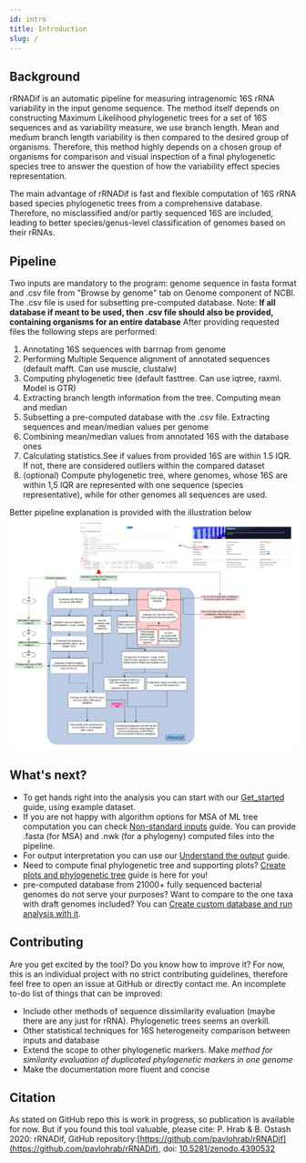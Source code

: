 ```yaml
---
id: intro
title: Introduction
slug: /
---
```

## Background
rRNADif is an automatic pipeline for measuring intragenomic 16S rRNA variability in the input genome sequence. The method itself depends on constructing Maximum Likelihood phylogenetic trees for a set of 16S sequences and as variability measure, we use branch length. Mean and medium branch length variability is then compared to the desired group of organisms. Therefore, this method highly depends on a chosen group of organisms for comparison and visual inspection of a final phylogenetic species tree to answer the question of how the variability effect species representation.

The main advantage of rRNADif is fast and flexible computation of 16S rRNA based species phylogenetic trees from a comprehensive database. Therefore, no misclassified and/or partly sequenced 16S are included, leading to better species/genus-level classification of genomes based on their rRNAs.
## Pipeline
Two inputs are mandatory to the program: genome sequence in fasta format and .csv file from "Browse by genome" tab on Genome component of NCBI. The .csv file is used for subsetting pre-computed database. Note: **If all database if meant to be used, then .csv file should also be provided, containing organisms for an entire database** 
After providing requested files the following steps are performed:
1. Annotating 16S sequences with barrnap from genome 
2. Performing Multiple Sequence alignment of annotated sequences (default mafft. Can use muscle, clustalw)
3. Computing phylogenetic tree (default fasttree. Can use iqtree, raxml. Model is GTR)
4. Extracting branch length information from the tree. Computing mean and median
5. Subsetting a pre-computed database with the .csv file. Extracting sequences and mean/median values per genome
6. Combining mean/median values from annotated 16S with the database ones
7. Calculating statistics.See if values from provided 16S are within 1.5 IQR. If not, there are considered outliers within the compared dataset
8. (optional) Compute phylogenetic tree, where genomes, whose 16S are within 1,5 IQR are represented with one sequence (species representative), while for other genomes all sequences are used.

Better pipeline explanation is provided with the illustration below
![alt text](images/pipeline.png) 

## What's next?
* To get hands right into the analysis you can start with our [Get_started](get_started.md) guide, using example dataset.
* If you are not happy with algorithm options for MSA of ML tree computation you can check [Non-standard inputs](additional_inputs.md) guide. You can provide .fasta (for MSA)  and .nwk (for a phylogeny) computed files into the pipeline. 
* For output interpretation you can use our [Understand the output](output.md) guide.
* Need to compute final phylogenetic tree and supporting plots? [Create plots and phylogenetic tree](output2.md) guide is here for you!
* pre-computed database from 21000+ fully sequenced bacterial genomes do not serve your purposes? Want to compare to the one taxa with draft genomes included? You can [Create custom database and run analysis with it](database_creation.md). 

## Contributing
Are you get excited by the tool? Do you know how to improve it? For now, this is an individual project with no strict contributing guidelines, therefore feel free to open an issue at GitHub or directly contact me.
An incomplete to-do list of things that can be improved:
* Include other methods of sequence dissimilarity evaluation (maybe there are any just for rRNA). Phylogenetic trees seems an overkill.
* Other statistical techniques for 16S heterogeneity comparison between inputs and database
* Extend the scope to other phylogenetic markers. Make *method for similarity evaluation of duplicated phylogenetic markers in one genome* 
* Make the documentation more fluent and concise 
## Citation
As stated on GitHub repo this is work in progress, so publication is available for now. But if you found this tool valuable, please cite:
P. Hrab & B. Ostash 2020: rRNADif, GitHub repository:[https://github.com/pavlohrab/rRNADif](https://github.com/pavlohrab/rRNADif), doi: [10.5281/zenodo.4390532](https://doi.org/10.5281/zenodo.4390532) 
